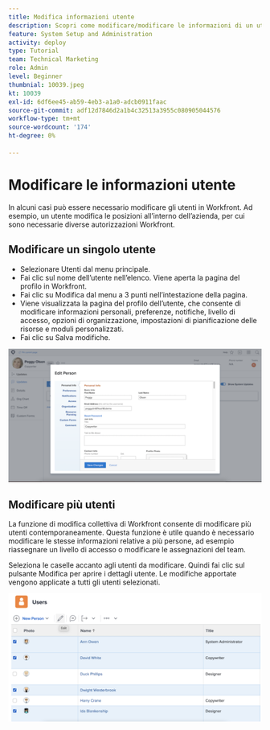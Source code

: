 ```yaml
---
title: Modifica informazioni utente
description: Scopri come modificare/modificare le informazioni di un utente.
feature: System Setup and Administration
activity: deploy
type: Tutorial
team: Technical Marketing
role: Admin
level: Beginner
thumbnial: 10039.jpeg
kt: 10039
exl-id: 6df6ee45-ab59-4eb3-a1a0-adcb0911faac
source-git-commit: adf12d7846d2a1b4c32513a3955c080905044576
workflow-type: tm+mt
source-wordcount: '174'
ht-degree: 0%

---
```


# Modificare le informazioni utente

In alcuni casi può essere necessario modificare gli utenti in Workfront. Ad esempio, un utente modifica le posizioni all’interno dell’azienda, per cui sono necessarie diverse autorizzazioni Workfront.

## Modificare un singolo utente

* Selezionare Utenti dal menu principale.
* Fai clic sul nome dell’utente nell’elenco. Viene aperta la pagina del profilo in Workfront.
* Fai clic su Modifica dal menu a 3 punti nell’intestazione della pagina.
* Viene visualizzata la pagina del profilo dell’utente, che consente di modificare informazioni personali, preferenze, notifiche, livello di accesso, opzioni di organizzazione, impostazioni di pianificazione delle risorse e moduli personalizzati.
* Fai clic su Salva modifiche.


![[!DNL Edit Person] finestra](assets/mod_01.png)

## Modificare più utenti

La funzione di modifica collettiva di Workfront consente di modificare più utenti contemporaneamente. Questa funzione è utile quando è necessario modificare le stesse informazioni relative a più persone, ad esempio riassegnare un livello di accesso o modificare le assegnazioni del team.

Seleziona le caselle accanto agli utenti da modificare. Quindi fai clic sul pulsante Modifica per aprire i dettagli utente. Le modifiche apportate vengono applicate a tutti gli utenti selezionati.


![[!DNL Edit Person] finestra](assets/mod_02.png)
